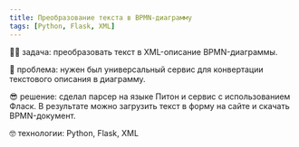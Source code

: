 ```yaml
---
title: Преобразование текста в BPMN-диаграмму
tags: [Python, Flask, XML]
---
```


👨‍🏫 задача: преобразовать текст в XML-описание BPMN-диаграммы.

🤕 проблема: нужен был универсальный сервис для конвертации текстового описания в диаграмму.

😎 решение: сделал парсер на языке Питон и сервис с использованием Фласк. В результате можно загрузить текст в форму на сайте и скачать BPMN-документ.

🤓 технологии: Python, Flask, XML




